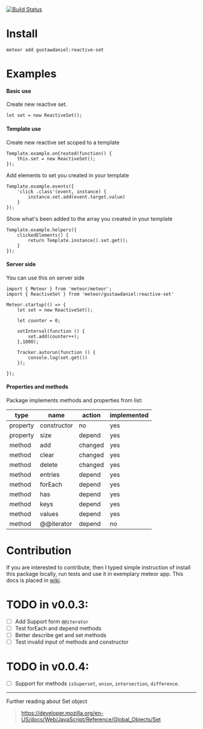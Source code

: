 [![Build Status](https://travis-ci.org/gustawdaniel/reactive-set.svg?branch=master)](https://travis-ci.org/gustawdaniel/reactive-set)

# Install

    meteor add gustawdaniel:reactive-set

# Examples

#### Basic use

Create new reactive set.

    let set = new ReactiveSet();
    
#### Template use

Create new reactive set scoped to a template

    Template.example.onCreated(function() {
        this.set = new ReactiveSet();
    });
    
Add elements to set you created in your template

    Template.example.events({
        'click .class'(event, instance) {
            instance.set.add(event.target.value)
        }
    });

Show what's been added to the array you created in your template

    Template.example.helpers({
        clickedElements() {
            return Template.instance().set.get();
        }
    });

#### Server side

You can use this on server side

    import { Meteor } from 'meteor/meteor';
    import { ReactiveSet } from 'meteor/gustawdaniel:reactive-set'
    
    Meteor.startup(() => {
        let set = new ReactiveSet();
    
        let counter = 0;
    
        setInterval(function () {
            set.add(counter++);
        },1000);
    
        Tracker.autorun(function () {
            console.log(set.get())
        });
    
    });

#### Properties and methods

Package implements methods and properties from list:

| type     | name        | action  | implemented |
|----------|-------------|---------|-------------|
| property | constructor | no      | yes         |
| property | size        | depend  | yes         |
| method   | add         | changed | yes         |
| method   | clear       | changed | yes         |
| method   | delete      | changed | yes         |
| method   | entries     | depend  | yes         |
| method   | forEach     | depend  | yes         |
| method   | has         | depend  | yes         |
| method   | keys        | depend  | yes         |
| method   | values      | depend  | yes         |
| method   | @@iterator  | depend  | no          |

# Contribution

If you are interested to contribute, then I typed simple instruction of install this
package locally, run tests and use it in exemplary meteor app. This docs is placed in 
[wiki](https://github.com/gustawdaniel/reactive-set/wiki/Contribution).

# TODO in v0.0.3: 

+ [ ] Add Support form `@@iterator`
+ [ ] Test forEach and depend methods
+ [ ] Better describe get and set methods
+ [ ] Test invalid input of methods and constructor

# TODO in v0.0.4: 

+ [ ] Support for methods `isSuperset`, `union`, `intersection`, `difference`.

----

Further reading about Set object

> https://developer.mozilla.org/en-US/docs/Web/JavaScript/Reference/Global_Objects/Set